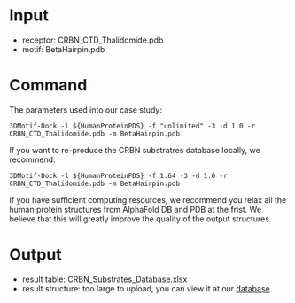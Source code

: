 Input
===
- receptor: CRBN_CTD_Thalidomide.pdb   
- motif: BetaHairpin.pdb     

Command
===
The parameters used into our case study:   
```
3DMotif-Dock -l ${HumanProteinPDS} -f "unlimited" -3 -d 1.0 -r CRBN_CTD_Thalidomide.pdb -m BetaHairpin.pdb 
```
If you want to re-produce the CRBN substratres database locally,  we recommend:   
```
3DMotif-Dock -l ${HumanProteinPDS} -f 1.64 -3 -d 1.0 -r CRBN_CTD_Thalidomide.pdb -m BetaHairpin.pdb 
```
If you have sufficient computing resources, we recommend you relax all the human protein structures from AlphaFold DB and PDB at the frist. We believe that this will greatly improve the quality of the output structures.    


Output
===
- result table: CRBN_Substrates_Database.xlsx  
- result structure: too large to upload, you can view it at our [database](https://bailab.siais.shanghaitech.edu.cn/services/crbn-subslib).




